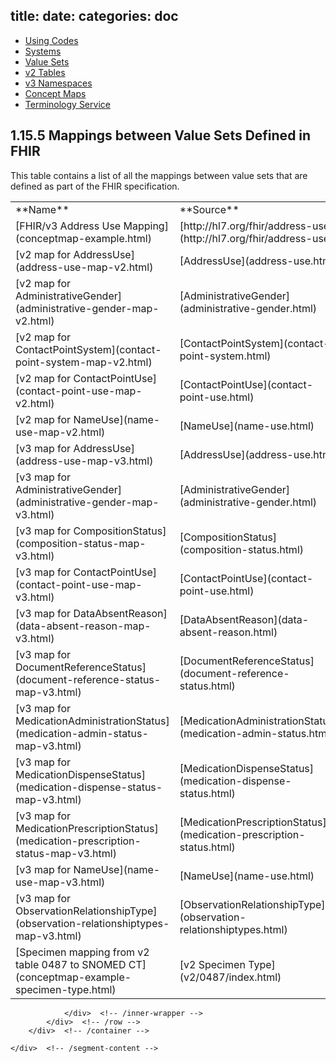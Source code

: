 title: 
date: 
categories: doc
---

*   [Using Codes](terminologies.html)
*   [Systems](terminologies-systems.html)
*   [Value Sets](terminologies-valuesets.html)
*   [v2 Tables](terminologies-v2.html)
*   [v3 Namespaces](terminologies-v3.html)
*   [Concept Maps](#)
*   [Terminology Service](terminology-service.html)

## <span class="sectioncount">1.15.5<a name="1.15.5"> </a></span> Mappings between Value Sets Defined in FHIR

This table contains a list of all the mappings between value sets that are defined as part of the FHIR specification. 

<table class="codes">
 <tr><td>**Name**</td><td>**Source**</td><td>**Target**</td></tr>
 <tr><td>[FHIR/v3 Address Use Mapping](conceptmap-example.html)</td><td>[http://hl7.org/fhir/address-use](http://hl7.org/fhir/address-use)</td><td>[http://hl7.org/fhir/v3/AddressUse](http://hl7.org/fhir/v3/AddressUse)</td></tr>
 <tr><td>[v2 map for AddressUse](address-use-map-v2.html)</td><td>[AddressUse](address-use.html)</td><td>[v2 Address Type](v2/0190/index.html)</td></tr>
 <tr><td>[v2 map for AdministrativeGender](administrative-gender-map-v2.html)</td><td>[AdministrativeGender](administrative-gender.html)</td><td>[v2 Administrative Sex](v2/0001/index.html)</td></tr>
 <tr><td>[v2 map for ContactPointSystem](contact-point-system-map-v2.html)</td><td>[ContactPointSystem](contact-point-system.html)</td><td>[v2 Telecommunication Equipment Type](v2/0202/index.html)</td></tr>
 <tr><td>[v2 map for ContactPointUse](contact-point-use-map-v2.html)</td><td>[ContactPointUse](contact-point-use.html)</td><td>[v2 Telecommunication Use Code](v2/0201/index.html)</td></tr>
 <tr><td>[v2 map for NameUse](name-use-map-v2.html)</td><td>[NameUse](name-use.html)</td><td>[v2 Name Type](v2/0200/index.html)</td></tr>
 <tr><td>[v3 map for AddressUse](address-use-map-v3.html)</td><td>[AddressUse](address-use.html)</td><td>[http://hl7.org/fhir/v3/vs/http://hl7.org/fhir/v3/vs/AddressUse](http://hl7.org/fhir/v3/vs/http://hl7.org/fhir/v3/vs/AddressUse)</td></tr>
 <tr><td>[v3 map for AdministrativeGender](administrative-gender-map-v3.html)</td><td>[AdministrativeGender](administrative-gender.html)</td><td>[http://hl7.org/fhir/v3/vs/http://hl7.org/fhir/v3/vs/AdministrativeGender](http://hl7.org/fhir/v3/vs/http://hl7.org/fhir/v3/vs/AdministrativeGender)</td></tr>
 <tr><td>[v3 map for CompositionStatus](composition-status-map-v3.html)</td><td>[CompositionStatus](composition-status.html)</td><td>[http://hl7.org/fhir/v3/vs/http://hl7.org/fhir/v3/vs/ActStatus](http://hl7.org/fhir/v3/vs/http://hl7.org/fhir/v3/vs/ActStatus)</td></tr>
 <tr><td>[v3 map for ContactPointUse](contact-point-use-map-v3.html)</td><td>[ContactPointUse](contact-point-use.html)</td><td>[http://hl7.org/fhir/v3/vs/http://hl7.org/fhir/v3/vs/AddressUse](http://hl7.org/fhir/v3/vs/http://hl7.org/fhir/v3/vs/AddressUse)</td></tr>
 <tr><td>[v3 map for DataAbsentReason](data-absent-reason-map-v3.html)</td><td>[DataAbsentReason](data-absent-reason.html)</td><td>[http://hl7.org/fhir/v3/vs/http://hl7.org/fhir/v3/vs/NullFlavor](http://hl7.org/fhir/v3/vs/http://hl7.org/fhir/v3/vs/NullFlavor)</td></tr>
 <tr><td>[v3 map for DocumentReferenceStatus](document-reference-status-map-v3.html)</td><td>[DocumentReferenceStatus](document-reference-status.html)</td><td>[http://hl7.org/fhir/v3/vs/http://hl7.org/fhir/v3/vs/ActStatus](http://hl7.org/fhir/v3/vs/http://hl7.org/fhir/v3/vs/ActStatus)</td></tr>
 <tr><td>[v3 map for MedicationAdministrationStatus](medication-admin-status-map-v3.html)</td><td>[MedicationAdministrationStatus](medication-admin-status.html)</td><td>[v3 Code System ActStatus](v3/ActStatus/index.html)</td></tr>
 <tr><td>[v3 map for MedicationDispenseStatus](medication-dispense-status-map-v3.html)</td><td>[MedicationDispenseStatus](medication-dispense-status.html)</td><td>[v3 Code System ActStatus](v3/ActStatus/index.html)</td></tr>
 <tr><td>[v3 map for MedicationPrescriptionStatus](medication-prescription-status-map-v3.html)</td><td>[MedicationPrescriptionStatus](medication-prescription-status.html)</td><td>[v3 Code System ActStatus](v3/ActStatus/index.html)</td></tr>
 <tr><td>[v3 map for NameUse](name-use-map-v3.html)</td><td>[NameUse](name-use.html)</td><td>[http://hl7.org/fhir/v3/vs/http://hl7.org/fhir/v3/vs/EntityNameUseR2](http://hl7.org/fhir/v3/vs/http://hl7.org/fhir/v3/vs/EntityNameUseR2)</td></tr>
 <tr><td>[v3 map for ObservationRelationshipType](observation-relationshiptypes-map-v3.html)</td><td>[ObservationRelationshipType](observation-relationshiptypes.html)</td><td>[http://hl7.org/fhir/v3/vs/http://hl7.org/fhir/v3/vs/ActRelationshipType](http://hl7.org/fhir/v3/vs/http://hl7.org/fhir/v3/vs/ActRelationshipType)</td></tr>
 <tr><td>[Specimen mapping from v2 table 0487 to SNOMED CT](conceptmap-example-specimen-type.html)</td><td>[v2 Specimen Type](v2/0487/index.html)</td><td>[Snomed CT](http://snomed.info)</td></tr>
</table>

</div>

				</div>  <!-- /inner-wrapper -->
            </div>  <!-- /row -->
        </div>  <!-- /container -->

    </div>  <!-- /segment-content -->